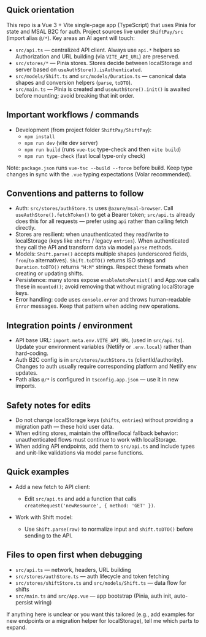 ## Quick orientation

This repo is a Vue 3 + Vite single-page app (TypeScript) that uses Pinia for state and MSAL B2C for auth. Project sources live under `ShiftPay/src` (import alias `@/*`). Key areas an AI agent will touch:

- `src/api.ts` — centralized API client. Always use `api.*` helpers so Authorization and URL building (via `VITE_API_URL`) are preserved.
- `src/stores/*` — Pinia stores. Stores decide between localStorage and server based on `useAuthStore().isAuthenticated`.
- `src/models/Shift.ts` and `src/models/Duration.ts` — canonical data shapes and conversion helpers (`parse`, `toDTO`).
- `src/main.ts` — Pinia is created and `useAuthStore().init()` is awaited before mounting; avoid breaking that init order.

## Important workflows / commands

- Development (from project folder `ShiftPay/ShiftPay`):
  - `npm install`
  - `npm run dev` (vite dev server)
  - `npm run build` (runs `vue-tsc` type-check and then `vite build`)
  - `npm run type-check` (fast local type-only check)

Note: `package.json` runs `vue-tsc --build --force` before build. Keep type changes in sync with the `.vue` typing expectations (Volar recommended).

## Conventions and patterns to follow

- Auth: `src/stores/authStore.ts` uses `@azure/msal-browser`. Call `useAuthStore().fetchToken()` to get a Bearer token; `src/api.ts` already does this for all requests — prefer using `api` rather than calling fetch directly.
- Stores are resilient: when unauthenticated they read/write to localStorage (keys like `shifts` / legacy `entries`). When authenticated they call the API and transform data via model `parse` methods.
- Models: `Shift.parse()` accepts multiple shapes (underscored fields, `from`/`to` alternatives). `Shift.toDTO()` returns ISO strings and `Duration.toDTO()` returns `"H:M"` strings. Respect these formats when creating or updating shifts.
- Persistence: many stores expose `enableAutoPersist()` and App.vue calls these in `mounted()`; avoid removing that without migrating localStorage keys.
- Error handling: code uses `console.error` and throws human-readable `Error` messages. Keep that pattern when adding new operations.

## Integration points / environment

- API base URL: `import.meta.env.VITE_API_URL` (used in `src/api.ts`). Update your environment variables (Netlify or `.env.local`) rather than hard-coding.
- Auth B2C config is in `src/stores/authStore.ts` (clientId/authority). Changes to auth usually require corresponding platform and Netlify env updates.
- Path alias `@/*` is configured in `tsconfig.app.json` — use it in new imports.

## Safety notes for edits

- Do not change localStorage keys (`shifts`, `entries`) without providing a migration path — these hold user data.
- When editing stores, maintain the offline/local fallback behavior: unauthenticated flows must continue to work with localStorage.
- When adding API endpoints, add them to `src/api.ts` and include types and unit-like validations via model `parse` functions.

## Quick examples

- Add a new fetch to API client:

  - Edit `src/api.ts` and add a function that calls `createRequest('newResource', { method: 'GET' })`.

- Work with Shift model:
  - Use `Shift.parse(raw)` to normalize input and `shift.toDTO()` before sending to the API.

## Files to open first when debugging

- `src/api.ts` — network, headers, URL building
- `src/stores/authStore.ts` — auth lifecycle and token fetching
- `src/stores/shiftStore.ts` and `src/models/Shift.ts` — data flow for shifts
- `src/main.ts` and `src/App.vue` — app bootstrap (Pinia, auth init, auto-persist wiring)

If anything here is unclear or you want this tailored (e.g., add examples for new endpoints or a migration helper for localStorage), tell me which parts to expand.
